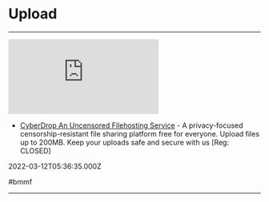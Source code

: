 # Upload

---

![](https://rdl.ink/render/https%3A%2F%2Fcyberdrop.me)

- [CyberDrop An Uncensored Filehosting Service](https://cyberdrop.me) - A privacy-focused censorship-resistant file sharing platform free for everyone. Upload files up to 200MB. Keep your uploads safe and secure with us  [Reg: CLOSED]

2022-03-12T05:36:35.000Z

#bmmf

---

